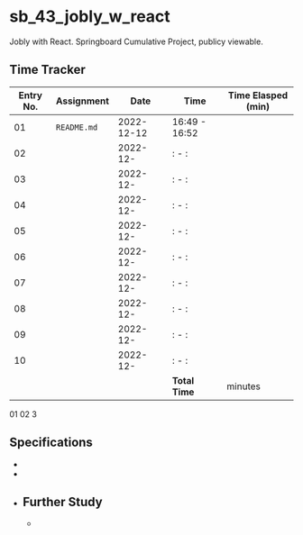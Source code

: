 # sb_43_jobly_w_react
Jobly with React. Springboard Cumulative Project, publicy viewable.

## Time Tracker
|Entry No.|Assignment|Date|Time|Time Elasped (min)|
|-|-|-|-|-|
|01|`README.md`|2022-12-12|16:49 - 16:52||
|02||2022-12-|: - :||
|03||2022-12-|: - :||
|04||2022-12-|: - :||
|05||2022-12-|: - :||
|06||2022-12-|: - :||
|07||2022-12-|: - :||
|08||2022-12-|: - :||
|09||2022-12-|: - :||
|10||2022-12-|: - :||
||||**Total Time**| minutes|
01  02
3 

## Specifications
- 
- 
- **Further Study**
  - 
  - 
